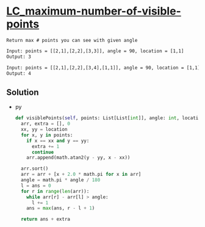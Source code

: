 # [LC_maximum-number-of-visible-points](https://leetcode.com/problems/maximum-number-of-visible-points)

```en
Return max # points you can see with given angle
```

```txt
Input: points = [[2,1],[2,2],[3,3]], angle = 90, location = [1,1]
Output: 3

Input: points = [[2,1],[2,2],[3,4],[1,1]], angle = 90, location = [1,1]
Output: 4
```

## Solution

* py

  ```py
  def visiblePoints(self, points: List[List[int]], angle: int, location: List[int]) -> int:
    arr, extra = [], 0
    xx, yy = location
    for x, y in points:
      if x == xx and y == yy:
        extra += 1
        continue
      arr.append(math.atan2(y - yy, x - xx))

    arr.sort()
    arr = arr + [x + 2.0 * math.pi for x in arr]
    angle = math.pi * angle / 180
    l = ans = 0
    for r in range(len(arr)):
      while arr[r] - arr[l] > angle:
        l += 1
      ans = max(ans, r - l + 1)

    return ans + extra
  ```
